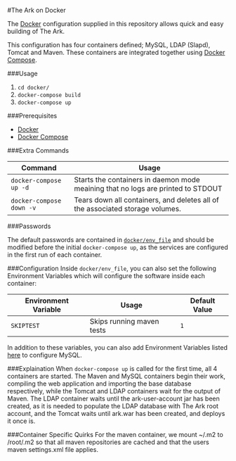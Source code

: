 #The Ark on Docker

The [Docker](https://www.docker.com) configuration supplied in this repository allows quick and easy building of The Ark.

This configuration has four containers defined; MySQL, LDAP (Slapd), Tomcat and Maven. These containers are integrated together using [Docker Compose](https://www.docker.com/products/docker-compose). 

###Usage

1. `cd docker/`
2. `docker-compose build`
3. `docker-compose up`

###Prerequisites
- [Docker](https://www.docker.com)
- [Docker Compose](https://www.docker.com/products/docker-compose)


###Extra Commands

Command							| Usage
------------------------------|------------------------------
`docker-compose up -d` 			| Starts the containers in daemon mode meaining that no logs are printed to STDOUT
`docker-compose down -v` 		| Tears down all containers, and deletes all of the associated storage volumes.


###Passwords

The default passwords are contained in [`docker/env_file`]() and should be modified before the initial `docker-compose up`, as the services are configured in the first run of each container.

###Configuration
Inside `docker/env_file`, you can also set the following Environment Variables which will configure the software inside each container:

Environment Variable 			| Usage	                     | Default Value
------------------------------|------------------------------|------------------------------
`SKIPTEST`						| Skips running maven tests    | `1`

In addition to these variables, you can also add Environment Variables listed [here](https://hub.docker.com/_/mysql/) to configure MySQL.

###Explaination
When `docker-compose up` is called for the first time, all 4 containers are started. The Maven and MySQL containers begin their work, compiling the web application and importing the base database respectively, while the Tomcat and LDAP containers wait for the output of Maven. The LDAP container waits until the ark-user-account jar has been created, as it is needed to populate the LDAP database with The Ark root account, and the Tomcat waits until ark.war has been created, and deploys it once is.

###Container Specific Quirks
For the maven container, we mount ~/.m2 to /root/.m2 so that all maven repositories are cached and that the users maven settings.xml file applies.
